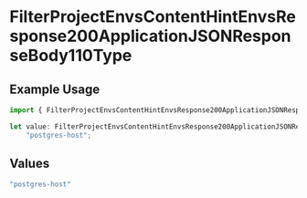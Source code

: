 # FilterProjectEnvsContentHintEnvsResponse200ApplicationJSONResponseBody110Type

## Example Usage

```typescript
import { FilterProjectEnvsContentHintEnvsResponse200ApplicationJSONResponseBody110Type } from "@simplesagar/vercel/models/filterprojectenvsop.js";

let value: FilterProjectEnvsContentHintEnvsResponse200ApplicationJSONResponseBody110Type =
    "postgres-host";
```

## Values

```typescript
"postgres-host"
```